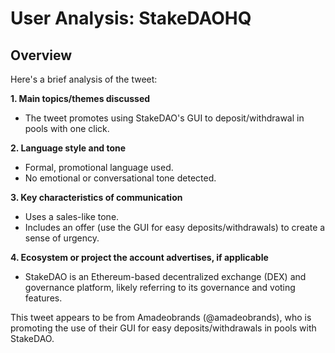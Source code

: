 # User Analysis: StakeDAOHQ

## Overview

Here's a brief analysis of the tweet:

**1. Main topics/themes discussed**
- The tweet promotes using StakeDAO's GUI to deposit/withdrawal in pools with one click.

**2. Language style and tone**
- Formal, promotional language used.
- No emotional or conversational tone detected.

**3. Key characteristics of communication**
- Uses a sales-like tone.
- Includes an offer (use the GUI for easy deposits/withdrawals) to create a sense of urgency.

**4. Ecosystem or project the account advertises, if applicable**
- StakeDAO is an Ethereum-based decentralized exchange (DEX) and governance platform, likely referring to its governance and voting features.

This tweet appears to be from Amadeobrands (@amadeobrands), who is promoting the use of their GUI for easy deposits/withdrawals in pools with StakeDAO.